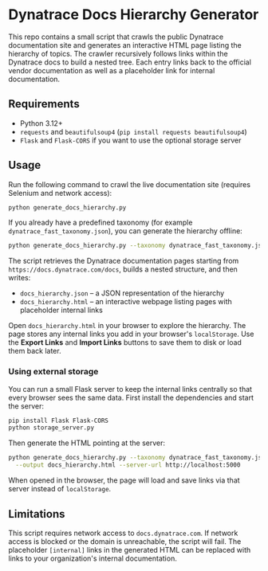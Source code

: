 # Dynatrace Docs Hierarchy Generator

This repo contains a small script that crawls the public Dynatrace documentation site and generates an interactive HTML page listing the hierarchy of topics. The crawler recursively follows links within the Dynatrace docs to build a nested tree. Each entry links back to the official vendor documentation as well as a placeholder link for internal documentation.

## Requirements

- Python 3.12+
- `requests` and `beautifulsoup4` (`pip install requests beautifulsoup4`)
- `Flask` and `Flask-CORS` if you want to use the optional storage server

## Usage

Run the following command to crawl the live documentation site (requires Selenium and network access):

```bash
python generate_docs_hierarchy.py
```

If you already have a predefined taxonomy (for example `dynatrace_fast_taxonomy.json`), you can generate the hierarchy offline:

```bash
python generate_docs_hierarchy.py --taxonomy dynatrace_fast_taxonomy.json --output docs_hierarchy.html
```

The script retrieves the Dynatrace documentation pages starting from `https://docs.dynatrace.com/docs`, builds a nested structure, and then writes:

- `docs_hierarchy.json` – a JSON representation of the hierarchy
- `docs_hierarchy.html` – an interactive webpage listing pages with placeholder internal links

Open `docs_hierarchy.html` in your browser to explore the hierarchy. The page stores any internal links you add in your browser's `localStorage`. Use the **Export Links** and **Import Links** buttons to save them to disk or load them back later.

### Using external storage

You can run a small Flask server to keep the internal links centrally so that every browser sees the same data. First install the dependencies and start the server:

```bash
pip install Flask Flask-CORS
python storage_server.py
```

Then generate the HTML pointing at the server:

```bash
python generate_docs_hierarchy.py --taxonomy dynatrace_fast_taxonomy.json \
  --output docs_hierarchy.html --server-url http://localhost:5000
```

When opened in the browser, the page will load and save links via that server instead of `localStorage`.

## Limitations

This script requires network access to `docs.dynatrace.com`. If network access is blocked or the domain is unreachable, the script will fail. The placeholder `[internal]` links in the generated HTML can be replaced with links to your organization's internal documentation.
